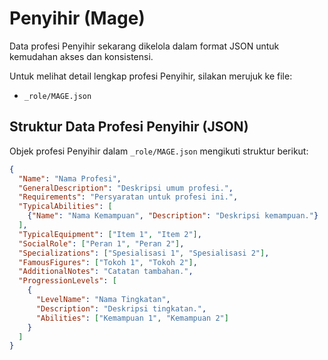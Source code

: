 # Penyihir (Mage)

Data profesi Penyihir sekarang dikelola dalam format JSON untuk kemudahan akses dan konsistensi.

Untuk melihat detail lengkap profesi Penyihir, silakan merujuk ke file:
*   `_role/MAGE.json`

## Struktur Data Profesi Penyihir (JSON)

Objek profesi Penyihir dalam `_role/MAGE.json` mengikuti struktur berikut:

```json
{
  "Name": "Nama Profesi",
  "GeneralDescription": "Deskripsi umum profesi.",
  "Requirements": "Persyaratan untuk profesi ini.",
  "TypicalAbilities": [
    {"Name": "Nama Kemampuan", "Description": "Deskripsi kemampuan."}
  ],
  "TypicalEquipment": ["Item 1", "Item 2"],
  "SocialRole": ["Peran 1", "Peran 2"],
  "Specializations": ["Spesialisasi 1", "Spesialisasi 2"],
  "FamousFigures": ["Tokoh 1", "Tokoh 2"],
  "AdditionalNotes": "Catatan tambahan.",
  "ProgressionLevels": [
    {
      "LevelName": "Nama Tingkatan",
      "Description": "Deskripsi tingkatan.",
      "Abilities": ["Kemampuan 1", "Kemampuan 2"]
    }
  ]
}
```